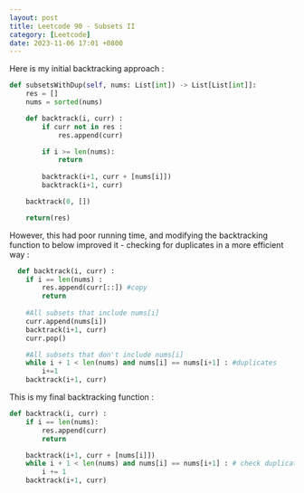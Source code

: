 ```yaml
---
layout: post
title: Leetcode 90 - Subsets II
category: [Leetcode]
date: 2023-11-06 17:01 +0800
---
```


Here is my initial backtracking approach : 
```python
def subsetsWithDup(self, nums: List[int]) -> List[List[int]]:
    res = []
    nums = sorted(nums)

    def backtrack(i, curr) : 
        if curr not in res : 
            res.append(curr)

        if i >= len(nums):
            return
    
        backtrack(i+1, curr + [nums[i]]) 
        backtrack(i+1, curr) 

    backtrack(0, [])

    return(res)
```
However, this had poor running time, and modifying the backtracking function to below improved it - checking for duplicates in a more efficient way :

```python
  def backtrack(i, curr) : 
    if i == len(nums) :
        res.append(curr[::]) #copy
        return
    
    #All subsets that include nums[i]
    curr.append(nums[i])
    backtrack(i+1, curr)
    curr.pop()

    #All subsets that don't include nums[i]
    while i + 1 < len(nums) and nums[i] == nums[i+1] : #duplicates
        i+=1 
    backtrack(i+1, curr)
```

This is my final backtracking function : 
```python
def backtrack(i, curr) : 
    if i == len(nums):
        res.append(curr)
        return

    backtrack(i+1, curr + [nums[i]]) 
    while i + 1 < len(nums) and nums[i] == nums[i+1] : # check duplicates
        i += 1
    backtrack(i+1, curr) 
```
